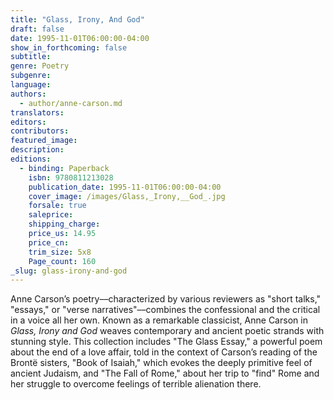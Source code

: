 ```yaml
---
title: "Glass, Irony, And God"
draft: false
date: 1995-11-01T06:00:00-04:00
show_in_forthcoming: false
subtitle:
genre: Poetry
subgenre:
language:
authors:
  - author/anne-carson.md
translators:
editors:
contributors:
featured_image:
description:
editions:
  - binding: Paperback
    isbn: 9780811213028
    publication_date: 1995-11-01T06:00:00-04:00
    cover_image: /images/Glass,_Irony,__God_.jpg
    forsale: true
    saleprice:
    shipping_charge:
    price_us: 14.95
    price_cn:
    trim_size: 5x8
    Page_count: 160
_slug: glass-irony-and-god
---
```


Anne Carson’s poetry––characterized by various reviewers as "short talks," "essays," or "verse narratives"––combines the confessional and the critical in a voice all her own. Known as a remarkable classicist, Anne Carson in _Glass, Irony and God_ weaves contemporary and ancient poetic strands with stunning style. This collection includes "The Glass Essay," a powerful poem about the end of a love affair, told in the context of Carson’s reading of the Brontë sisters, "Book of Isaiah," which evokes the deeply primitive feel of ancient Judaism, and "The Fall of Rome," about her trip to "find" Rome and her struggle to overcome feelings of terrible alienation there.

